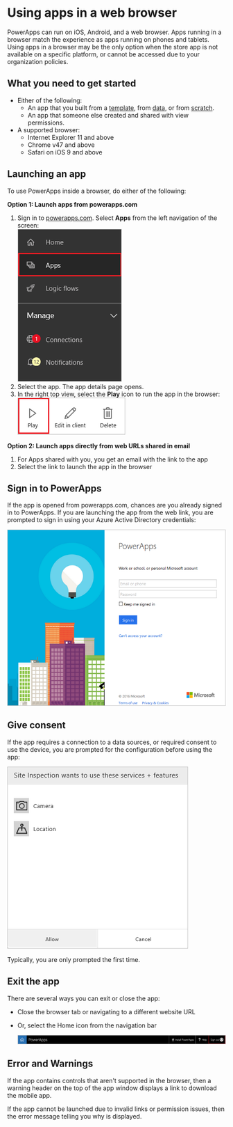 <properties
    pageTitle="Use apps in a web browser | Microsoft PowerApps"
    description="Walkthrough of how to use PowerApps in the web browser"
    services=""
    suite="powerapps"
    documentationCenter="na"
    authors="karthik-1"
    manager="erikre"
    editor=""
    tags=""
 />
<tags
    ms.service="powerapps"
    ms.devlang="na"
    ms.topic="article"
    ms.tgt_pltfrm="na"
    ms.workload="na"
    ms.date="05/03/2016"
    ms.author="karthikb"/>

# Using apps in a web browser #
PowerApps can run on iOS, Android, and a web browser. Apps running in a browser match the experience as apps running on phones and tablets. Using apps in a browser may be the only option when the store app is not available on a specific platform, or cannot be accessed due to your organization policies. 



## What you need to get started ##
- Either of the following: 
	- An app that you built from a [template](get-started-test-drive.md), from [data](get-started-create-from-data.md), or from [scratch](get-started-create-from-blank.md).  
	- An app that someone else created and shared with view permissions.
- A supported browser: 
	- Internet Explorer 11 and above
	- Chrome v47 and above
	- Safari on iOS 9 and above


## Launching an app ##
To use PowerApps inside a browser, do either of the following:

**Option 1: Launch apps from powerapps.com**

1. Sign in to [powerapps.com](http://web.powerapps.com). Select **Apps** from the left navigation of the screen:  
	![Listing of apps in powerapps.com](./media/run-app-browser/portal-apps.png)  
2. Select the app. The app details page opens.
3. In the right top view, select the **Play** icon to run the app in the browser:  
	![Play an app](./media/run-app-browser/portal-play.png)


**Option 2: Launch apps directly from web URLs shared in email**

1. For Apps shared with you, you get an email with the link to the app
2. Select the link to launch the app in the browser
	 
## Sign in to PowerApps ##
If the app is opened from powerapps.com, chances are you already signed in to PowerApps. If you are launching the app from the web link, you are prompted to sign in using your Azure Active Directory credentials:  

![Login user](./media/run-app-browser/web-login.png)

## Give consent ##
If the app requires a connection to a data sources, or required consent to use the device, you are prompted for the configuration before using the app:  

![Connection](./media/run-app-browser/app-connection.png)

Typically, you are only prompted the first time.


## Exit the app ##
There are several ways you can exit or close the app:

- Close the browser tab or navigating to a different website URL
- Or, select the Home icon from the navigation bar

	![Navbar](./media/run-app-browser/web-player-navbar.png)

## Error and Warnings ##
If the app contains controls that aren't supported in the browser, then a warning header on the top of the app window displays a link to download the mobile app.

If the app cannot be launched due to invalid links or permission issues, then the error message telling you why is displayed. 
